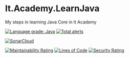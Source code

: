 # It.Academy.LearnJava
My steps in learning Java Core in It Academy

<a href="https://lgtm.com/projects/g/JustShooter/It.Academy.LearnJava/context:java"><img alt="Language grade: Java" src="https://img.shields.io/lgtm/grade/java/g/JustShooter/It.Academy.LearnJava.svg?logo=lgtm&logoWidth=18"/></a>
<a href="https://lgtm.com/projects/g/JustShooter/It.Academy.LearnJava/alerts/"><img alt="Total alerts" src="https://img.shields.io/lgtm/alerts/g/JustShooter/It.Academy.LearnJava.svg?logo=lgtm&logoWidth=18"/></a>

[![SonarCloud](https://sonarcloud.io/images/project_badges/sonarcloud-white.svg)](https://sonarcloud.io/summary/new_code?id=JustShooter_It.Academy.LearnJava)

[![Maintainability Rating](https://sonarcloud.io/api/project_badges/measure?project=JustShooter_It.Academy.LearnJava&metric=sqale_rating)](https://sonarcloud.io/summary/new_code?id=JustShooter_It.Academy.LearnJava)
[![Lines of Code](https://sonarcloud.io/api/project_badges/measure?project=JustShooter_It.Academy.LearnJava&metric=ncloc)](https://sonarcloud.io/summary/new_code?id=JustShooter_It.Academy.LearnJava)
[![Security Rating](https://sonarcloud.io/api/project_badges/measure?project=JustShooter_It.Academy.LearnJava&metric=security_rating)](https://sonarcloud.io/summary/new_code?id=JustShooter_It.Academy.LearnJava)
